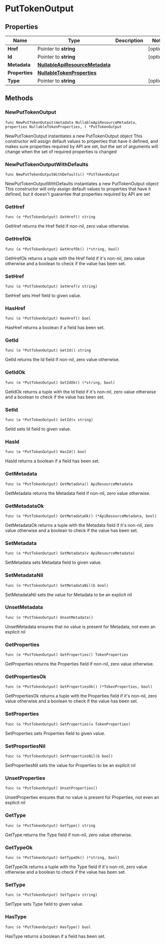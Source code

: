 # PutTokenOutput

## Properties

|Name | Type | Description | Notes|
|------------ | ------------- | ------------- | -------------|
|**Href** | Pointer to **string** |  | [optional] |
|**Id** | Pointer to **string** |  | [optional] |
|**Metadata** | [**NullableApiResourceMetadata**](ApiResourceMetadata.md) |  | |
|**Properties** | [**NullableTokenProperties**](TokenProperties.md) |  | |
|**Type** | Pointer to **string** |  | [optional] |

## Methods

### NewPutTokenOutput

`func NewPutTokenOutput(metadata NullableApiResourceMetadata, properties NullableTokenProperties, ) *PutTokenOutput`

NewPutTokenOutput instantiates a new PutTokenOutput object
This constructor will assign default values to properties that have it defined,
and makes sure properties required by API are set, but the set of arguments
will change when the set of required properties is changed

### NewPutTokenOutputWithDefaults

`func NewPutTokenOutputWithDefaults() *PutTokenOutput`

NewPutTokenOutputWithDefaults instantiates a new PutTokenOutput object
This constructor will only assign default values to properties that have it defined,
but it doesn't guarantee that properties required by API are set

### GetHref

`func (o *PutTokenOutput) GetHref() string`

GetHref returns the Href field if non-nil, zero value otherwise.

### GetHrefOk

`func (o *PutTokenOutput) GetHrefOk() (*string, bool)`

GetHrefOk returns a tuple with the Href field if it's non-nil, zero value otherwise
and a boolean to check if the value has been set.

### SetHref

`func (o *PutTokenOutput) SetHref(v string)`

SetHref sets Href field to given value.

### HasHref

`func (o *PutTokenOutput) HasHref() bool`

HasHref returns a boolean if a field has been set.

### GetId

`func (o *PutTokenOutput) GetId() string`

GetId returns the Id field if non-nil, zero value otherwise.

### GetIdOk

`func (o *PutTokenOutput) GetIdOk() (*string, bool)`

GetIdOk returns a tuple with the Id field if it's non-nil, zero value otherwise
and a boolean to check if the value has been set.

### SetId

`func (o *PutTokenOutput) SetId(v string)`

SetId sets Id field to given value.

### HasId

`func (o *PutTokenOutput) HasId() bool`

HasId returns a boolean if a field has been set.

### GetMetadata

`func (o *PutTokenOutput) GetMetadata() ApiResourceMetadata`

GetMetadata returns the Metadata field if non-nil, zero value otherwise.

### GetMetadataOk

`func (o *PutTokenOutput) GetMetadataOk() (*ApiResourceMetadata, bool)`

GetMetadataOk returns a tuple with the Metadata field if it's non-nil, zero value otherwise
and a boolean to check if the value has been set.

### SetMetadata

`func (o *PutTokenOutput) SetMetadata(v ApiResourceMetadata)`

SetMetadata sets Metadata field to given value.


### SetMetadataNil

`func (o *PutTokenOutput) SetMetadataNil(b bool)`

 SetMetadataNil sets the value for Metadata to be an explicit nil

### UnsetMetadata
`func (o *PutTokenOutput) UnsetMetadata()`

UnsetMetadata ensures that no value is present for Metadata, not even an explicit nil
### GetProperties

`func (o *PutTokenOutput) GetProperties() TokenProperties`

GetProperties returns the Properties field if non-nil, zero value otherwise.

### GetPropertiesOk

`func (o *PutTokenOutput) GetPropertiesOk() (*TokenProperties, bool)`

GetPropertiesOk returns a tuple with the Properties field if it's non-nil, zero value otherwise
and a boolean to check if the value has been set.

### SetProperties

`func (o *PutTokenOutput) SetProperties(v TokenProperties)`

SetProperties sets Properties field to given value.


### SetPropertiesNil

`func (o *PutTokenOutput) SetPropertiesNil(b bool)`

 SetPropertiesNil sets the value for Properties to be an explicit nil

### UnsetProperties
`func (o *PutTokenOutput) UnsetProperties()`

UnsetProperties ensures that no value is present for Properties, not even an explicit nil
### GetType

`func (o *PutTokenOutput) GetType() string`

GetType returns the Type field if non-nil, zero value otherwise.

### GetTypeOk

`func (o *PutTokenOutput) GetTypeOk() (*string, bool)`

GetTypeOk returns a tuple with the Type field if it's non-nil, zero value otherwise
and a boolean to check if the value has been set.

### SetType

`func (o *PutTokenOutput) SetType(v string)`

SetType sets Type field to given value.

### HasType

`func (o *PutTokenOutput) HasType() bool`

HasType returns a boolean if a field has been set.


